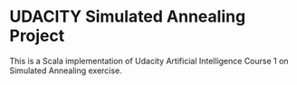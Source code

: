 # UDACITY Simulated Annealing Project

This is a Scala implementation of Udacity Artificial Intelligence Course 1 on Simulated Annealing exercise.
